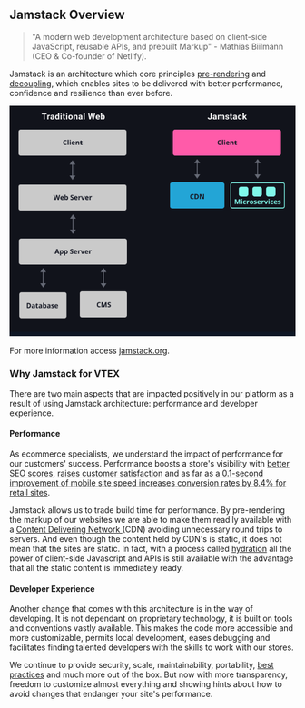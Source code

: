 <!-- This will be one of the first contacts for a developer that never heard about Jamstack to learn more about it and why we use it.

Objective:

Introduce the developer to the Jamstack architecture, giving an overview of its main aspects

This explanation doesn't need to be a long one. Instead, we must redirect the user to official resources.

Explain why we chose this architecture, showing the main benefits of using Jamstack to build an e-commerce store.

Organize it into topics, followed by a brief explanation.Example: Faster Performanceblalblallbabla (one paragraph) -->

## Jamstack Overview

> "A modern web development architecture based on client-side JavaScript, reusable APIs, and prebuilt Markup" - Mathias Biilmann (CEO & Co-founder of Netlify).

Jamstack is an architecture which core principles [pre-rendering](https://jamstack.org/glossary/pre-render/) and [decoupling](https://jamstack.org/glossary/decoupling/), which enables sites to be delivered with better performance, confidence and resilience than ever before. 

![Traditional Web vs Jamstack](/docs/images/jamstack.png)
<!-- Maybe use a better image here? -->

For more information access [jamstack.org](https://jamstack.org/).

### Why Jamstack for VTEX

There are two main aspects that are impacted positively in our platform as a result of using Jamstack architecture: performance and developer experience.

#### Performance

As ecommerce specialists, we understand the impact of performance for our customers' success. Performance boosts a store's visibility with [better SEO scores](https://developers.google.com/web/updates/2018/07/search-ads-speed), [raises customer satisfaction](https://neilpatel.com/blog/loading-time/) and as far as [a 0.1-second improvement of mobile site speed increases conversion rates by 8.4% for retail sites](https://www.thinkwithgoogle.com/intl/en-ca/marketing-strategies/app-and-mobile/mobile-page-speed-data/). 

Jamstack allows us to trade build time for performance. By pre-rendering the markup of our websites we are able to make them readily available with a [Content Delivering Network ](https://jamstack.org/glossary/cdn/)(CDN) avoiding unnecessary round trips to servers. And even though the content held by CDN's is static, it does not mean that the sites are static. In fact, with a process called [hydration](https://reactjs.org/docs/react-dom.html#hydrate) all the power of client-side Javascript and APIs is still available with the advantage that all the static content is immediately ready.

#### Developer Experience

Another change that comes with this architecture is in the way of developing. It is not dependant on proprietary technology, it is built on tools and conventions vastly available. This makes the code more accessible and more customizable, permits local development, eases debugging and facilitates finding talented developers with the skills to work with our stores.

We continue to provide security, scale, maintainability, portability, [best practices](https://jamstack.org/best-practices/) and much more out of the box. But now with more transparency, freedom to customize almost everything and showing hints about how to avoid changes that endanger your site's performance. <!-- here i thought about linking to an explanation  of how we enforce paying attention to performance also-->
